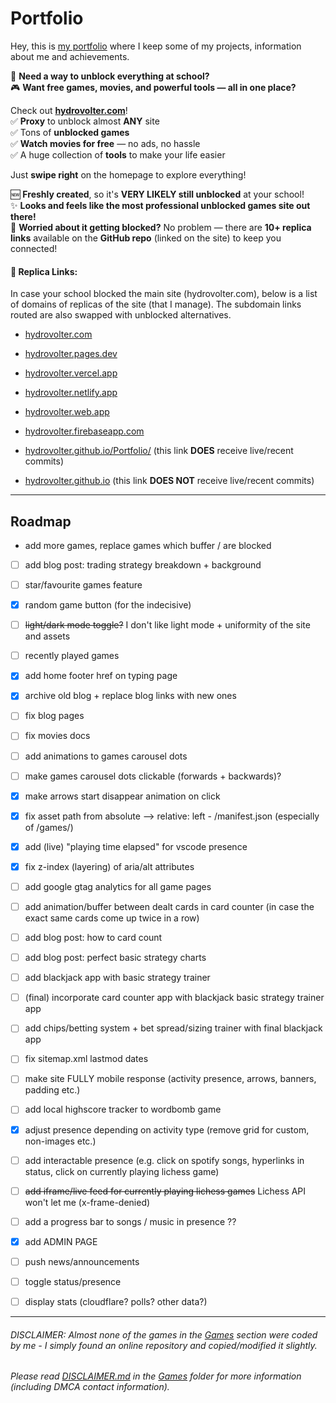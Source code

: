 # Portfolio
Hey, this is [my portfolio](https://hydrovolter.com/) where I keep some of my projects, information about me and achievements.

:rocket: **Need a way to unblock everything at school?**  
:video_game: **Want free games, movies, and powerful tools — all in one place?**

Check out **[hydrovolter.com](https://hydrovolter.com/#dev)**!  
:white_check_mark: **Proxy** to unblock almost **ANY** site  
:white_check_mark: Tons of **unblocked games**  
:white_check_mark: **Watch movies for free** — no ads, no hassle  
:white_check_mark: A huge collection of **tools** to make your life easier

Just **swipe right** on the homepage to explore everything!

:new: **Freshly created**, so it's **VERY LIKELY still unblocked** at your school!  
:sparkles: **Looks and feels like the most professional unblocked games site out there!**  
:link: **Worried about it getting blocked?** No problem — there are **10+ replica links** available on the **GitHub repo** (linked on the site) to keep you connected!
#### :link:  Replica Links:
In case your school blocked the main site (hydrovolter.com), below is a list of domains of replicas of the site (that I manage). The subdomain links routed are also swapped with unblocked alternatives.

- [hydrovolter.com](https://hydrovolter.com/)
- [hydrovolter.pages.dev](https://hydrovolter.pages.dev/)
- [hydrovolter.vercel.app](https://hydrovolter.vercel.app/)
- [hydrovolter.netlify.app](https://hydrovolter.netlify.app/)
- [hydrovolter.web.app](https://hydrovolter.web.app/)
- [hydrovolter.firebaseapp.com](https://hydrovolter.firebaseapp.com/)
- [hydrovolter.github.io/Portfolio/](https://hydrovolter.github.io/Portfolio) (this link **DOES** receive live/recent commits)

- [hydrovolter.github.io](https://hydrovolter.github.io/) (this link **DOES NOT** receive live/recent commits)
---
## Roadmap
- add more games, replace games which buffer / are blocked

- [ ] add blog post: trading strategy breakdown + background
- [ ] star/favourite games feature
- [x] random game button (for the indecisive)
- [ ] ~~light/dark mode toggle?~~ I don't like light mode + uniformity of the site and assets
- [ ] recently played games
- [x] add home footer href on typing page
- [x] archive old blog + replace blog links with new ones
- [ ] fix blog pages
- [ ] fix movies docs
- [ ] add animations to games carousel dots
- [ ] make games carousel dots clickable (forwards + backwards)?
- [x] make arrows start disappear animation on click
- [x] fix asset path from absolute --> relative: left - /manifest.json (especially of /games/)
- [x] add (live) "playing time elapsed" for vscode presence
- [x] fix z-index (layering) of aria/alt attributes
- [ ] add google gtag analytics for all game pages

- [ ] add animation/buffer between dealt cards in card counter (in case the exact same cards come up twice in a row)
- [ ] add blog post: how to card count
- [ ] add blog post: perfect basic strategy charts
- [ ] add blackjack app with basic strategy trainer
- [ ] (final) incorporate card counter app with blackjack basic strategy trainer app
- [ ] add chips/betting system + bet spread/sizing trainer with final blackjack app

- [ ] fix sitemap.xml lastmod dates
- [ ] make site FULLY mobile response (activity presence, arrows, banners, padding etc.)

- [ ] add local highscore tracker to wordbomb game

- [x] adjust presence depending on activity type (remove grid for custom, non-images etc.)
- [ ] add interactable presence (e.g. click on spotify songs, hyperlinks in status, click on currently playing lichess game)
- [ ] ~~add iframe/live feed for currently playing lichess games~~ Lichess API won't let me (x-frame-denied)
- [ ] add a progress bar to songs / music in presence ??

- [x] add ADMIN PAGE
- [ ] push news/announcements
- [ ] toggle status/presence
- [ ] display stats (cloudflare? polls? other data?)
---
###### DISCLAIMER: Almost none of the games in the [Games](games/) section were coded by me - I simply found an online repository and copied/modified it slightly.
###### Please read [DISCLAIMER.md](games/DISCLAIMER.md) in the [Games](games/) folder for more information (including DMCA contact information).
